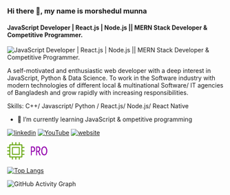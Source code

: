 ### Hi there 👋, my name is morshedul munna
#### JavaScript Developer | React.js | Node.js || MERN Stack Developer & Competitive Programmer.
![JavaScript Developer | React.js | Node.js || MERN Stack Developer & Competitive Programmer.](https://i.ibb.co/gycry3B/Screenshot-2.png)

A self-motivated and enthusiastic web developer with a deep interest in JavaScript, Python & Data Science. To work in the Software industry with modern technologies of different local & multinational Software/ IT agencies of Bangladesh and grow rapidly with increasing responsibilities.

Skills: C++/ Javascript/ Python / React.js/ Node.js/ React Native

- 🌱 I’m currently learning JavaScript & ompetitive programming 


[<img src='https://cdn.jsdelivr.net/npm/simple-icons@3.0.1/icons/linkedin.svg' alt='linkedin' height='40'>](https://www.linkedin.com/in/morshedulmunna/)  [<img src='https://cdn.jsdelivr.net/npm/simple-icons@3.0.1/icons/youtube.svg' alt='YouTube' height='40'>](https://www.youtube.com/channel/UCCwRAqBwssrPj-1mcZA7KsQ)  [<img src='https://cdn.jsdelivr.net/npm/simple-icons@3.0.1/icons/icloud.svg' alt='website' height='40'>](https://morshedulmunna.netlify.app/)  


<a href='https://docs.github.com/en/developers'><img src='https://raw.githubusercontent.com/acervenky/animated-github-badges/master/assets/devbadge.gif' width='40' height='40'></a> <a href='https://github.com/pricing'><img src='https://raw.githubusercontent.com/acervenky/animated-github-badges/master/assets/pro.gif' width='40' height='40'></a> 

[![Top Langs](https://github-readme-stats.vercel.app/api/top-langs/?username=morshedulmunna)](https://github.com/anuraghazra/github-readme-stats)

![GitHub Activity Graph](https://activity-graph.herokuapp.com/graph?username=morshedulmunna)  
